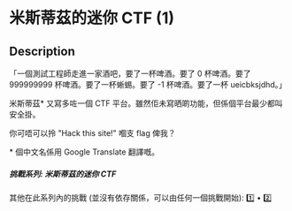 米斯蒂茲的迷你 CTF (1)
===

## Description

「一個測試工程師走進一家酒吧，要了一杯啤酒。要了 0 杯啤酒。要了 999999999 杯啤酒。要了一杯蜥蜴。要了 -1 杯啤酒。要了一杯 ueicbksjdhd。」

米斯蒂茲* 又寫多咗一個 CTF 平台。雖然佢未寫晒啲功能，但係個平台最少都叫安全掛。

你可唔可以拎 "Hack this site!" 嗰支 flag 俾我？

\* 個中文名係用 Google Translate 翻譯嘅。

##### 挑戰系列: 米斯蒂茲的迷你 CTF

其他在此系列內的挑戰 (並沒有依存關係，可以由任何一個挑戰開始): [1️⃣](/challenges/1039332015) • [2️⃣](/challenges/927344357)

